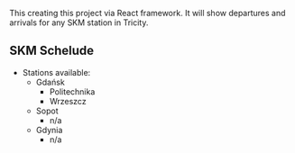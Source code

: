 This creating this project via React framework. It will show departures and arrivals for any SKM station in Tricity.

## SKM Schelude

- Stations available:
  - Gdańsk
    - Politechnika
    - Wrzeszcz
  - Sopot
    - n/a
  - Gdynia
    - n/a
